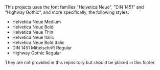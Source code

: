 This projects uses the font families "Helvetica Neue", "DIN 1451" and "Highway Gothic", and more specifically, the following styles:

  * Helvetica Neue Medium
  * Helvetica Neue Bold
  * Helvetica Neue Thin
  * Helvetica Neue Italic
  * Helvetica Neue Bold Italic
  * DIN 1451 Mittelschrift Regular
  * Highway Gothic Regular
  
They are not provided in this repository but should be placed in this folder.
